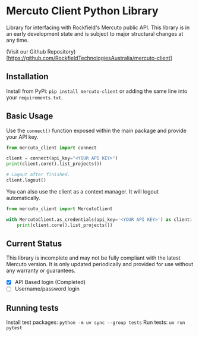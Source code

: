 # Mercuto Client Python Library

Library for interfacing with Rockfield's Mercuto public API.
This library is in an early development state and is subject to major structural changes at any time.

(Visit our Github Repository)[https://github.com/RockfieldTechnologiesAustralia/mercuto-client]

## Installation
Install from PyPi: `pip install mercuto-client` or adding the same line into your `requirements.txt`.

## Basic Usage

Use the `connect()` function exposed within the main package and provide your API key.

```python
from mercuto_client import connect

client = connect(api_key="<YOUR API KEY>")
print(client.core().list_projects())

# Logout after finished.
client.logout()

```

You can also use the client as a context manager. It will logout automatically.

```python
from mercuto_client import MercutoClient

with MercutoClient.as_credentials(api_key='<YOUR API KEY>') as client:
    print(client.core().list_projects())
```

## Current Status
This library is incomplete and may not be fully compliant with the latest Mercuto version. It is only updated periodically and provided for use without any warranty or guarantees.

- [x] API Based login (Completed)
- [ ] Username/password login

## Running tests
Install test packages:
`python -m uv sync --group tests`
Run tests:
`uv run pytest`